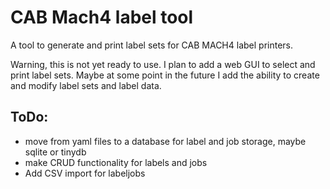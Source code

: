 # CAB Mach4 label tool

A tool to generate and print label sets for CAB MACH4 label printers.

Warning, this is not yet ready to use. I plan to add a web GUI to select and print label sets.
Maybe at some point in the future I add the ability to create and modify label sets and label data.

## ToDo:

- move from yaml files to a database for label and job storage, maybe sqlite or tinydb
- make CRUD functionality for labels and jobs 
- Add CSV import for labeljobs
